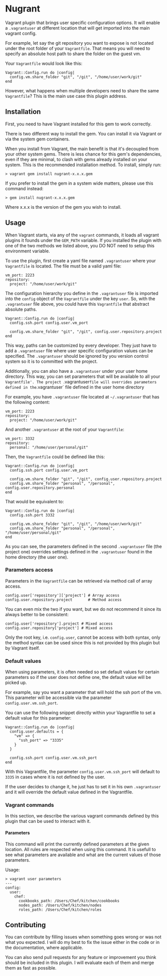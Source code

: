 # Nugrant

Vagrant plugin that brings user specific configuration
options. It will enable a `.vagrantuser` at different
location that will get imported into the main vagrant
config.

For example, let say the git repository you want to
expose is not located under the root folder of
your `Vagrantfile`. That means you will need to specify
an absolute host path to share the folder on the guest vm.

Your `Vagrantfile` would look like this:

    Vagrant::Config.run do |config|
      config.vm.share_folder "git", "/git", "/home/user/work/git"
    end

However, what happens when multiple developers
need to share the same `Vagrantfile`? This is the main
use case this plugin address.

## Installation

First, you need to have Vagrant installed for this gem
to work correctly.

There is two different way to install the gem. You can
install it via Vagrant or via the system gem containers.

When you install from Vagrant, the main benefit is that
it's decoupled from your other system gems. There is less
chance for this gem's dependencies, even if they are minimal,
to clash with gems already installed on your system. This is the
recommended installation method. To install, simply run:

    > vagrant gem install nugrant-x.x.x.gem

If you prefer to install the gem in a system wide matters,
please use this command instead:

    > gem install nugrant-x.x.x.gem

Where x.x.x is the version of the gem you wish to install.

## Usage

When Vagrant starts, via any of the `vagrant` commands,
it loads all vagrant plugins it founds under the `GEM_PATH`
variable. If you installed the plugin with one of the two
methods we listed above, you DO NOT need to setup this
environment variable.

To use the plugin, first create a yaml file named
`.vagrantuser` where your `Vagrantfile` is located. The file
must be a valid yaml file:

    vm_port: 2223
    repository:
      project: "/home/user/work/git"

The configuration hierarchy you define in the `.vagrantuser` file
is imported into the `config` object of the `Vagrantfile`
under the key `user`. So, with the `.vagrantuser` file above, you
could have this `Vagrantfile` that abstract absolute paths.

    Vagrant::Config.run do |config|
      config.ssh.port config.user.vm_port

      config.vm.share_folder "git", "/git", config.user.repository.project
    end

This way, paths can be customized by every developer. They just
have to add a `.vagrantuser` file where user specific configuration
values can be specified. The `.vagrantuser` should be ignored by you
version control system so it is to committed with the project.

Additionally, you can also have a `.vagrantuser` under your user home
directory. This way, you can set parameters that will be
available to all your `Vagrantfile'. The project `.vagrantuser`
file will overrides parameters defined in the `.vagrantuser` file
defined in the user home directory

For example, you have `.vagrantuser` file located at `~/.vagrantuser`
that has the following content:

    vm_port: 2223
    repository:
      project: "/home/user/work/git"

And another `.vagrantuser` at the root of your `Vagrantfile`:

    vm_port: 3332
    repository:
      personal: "/home/user/personal/git"

Then, the `Vagrantfile` could be defined like this:

    Vagrant::Config.run do |config|
      config.ssh.port config.user.vm_port

      config.vm.share_folder "git", "/git", config.user.repository.project
      config.vm.share_folder "personal", "/personal", config.user.repository.personal
    end

That would be equivalent to:

    Vagrant::Config.run do |config|
      config.ssh.port 3332

      config.vm.share_folder "git", "/git", "/home/user/work/git"
      config.vm.share_folder "personal", "/personal", "/home/user/personal/git"
    end

As you can see, the parameters defined in the second `.vagrantuser` file
(the project one) overrides settings defined in the `.vagrantuser` found
in the home directory (the user one).

### Parameters access

Parameters in the `Vagrantfile` can be retrieved via method call
of array access.

    config.user['repository']['project'] # Array access
    config.user.repository.project       # Method access

You can even mix the two if you want, but we do not recommend
it since its always better to be consistent:

    config.user['repository'].project # Mixed access
    config.user.repository['project'] # Mixed access

Only the root key, i.e. `config.user`, cannot be access with
both syntax, only the method syntax can be used since this
is not provided by this plugin but by Vagrant itself.

### Default values

When using parameters, it is often needed so set default values
for certain parameters so if the user does not define one, the
default value will be picked up.

For example, say you want a parameter that will hold the ssh
port of the vm. This parameter will be accessible via the
parameter `config.user.vm.ssh_port`.

You can use the following snippet directly within your Vagrantfile
to set a default value for this parameter:

    Vagrant::Config.run do |config|
      config.user.defaults = {
        "vm" => {
          "ssh_port" => "3335"
        }
      }

      config.ssh.port config.user.vm.ssh_port
    end

With this Vagrantfile, the parameter `config.user.vm.ssh_port`
will default to `3335` in cases where it is not defined by the
user.

If the user decides to change it, he just has to set it in his
own `.vagrantuser` and it will override the default value defined
in the Vagrantfile.

### Vagrant commands

In this section, we describe the various vagrant commands defined
by this plugin that can be used to interact with it.

#### Parameters

This command will print the currently defined parameters at the
given location. All rules are respected when using this command.
It is usefull to see what parameters are available and what are
the current values of those parameters.

Usage:

    > vagrant user parameters
    ---
    config:
      user:
        chef:
          cookbooks_path: /Users/Chef/kitchen/cookbooks
          nodes_path: /Users/Chef/kitchen/nodes
          roles_path: /Users/Chef/kitchen/roles

## Contributing

You can contribute by filling issues when something goes
wrong or was not what you expected. I will do my best
to fix the issue either in the code or in the documentation,
where applicable.

You can also send pull requests for any feature or improvement
you think should be included in this plugin. I will evaluate
each of them and merge them as fast as possible.
